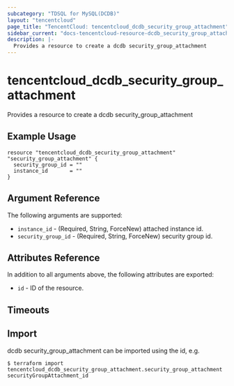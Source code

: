 ```yaml
---
subcategory: "TDSQL for MySQL(DCDB)"
layout: "tencentcloud"
page_title: "TencentCloud: tencentcloud_dcdb_security_group_attachment"
sidebar_current: "docs-tencentcloud-resource-dcdb_security_group_attachment"
description: |-
  Provides a resource to create a dcdb security_group_attachment
---
```


# tencentcloud_dcdb_security_group_attachment

Provides a resource to create a dcdb security_group_attachment

## Example Usage

```hcl
resource "tencentcloud_dcdb_security_group_attachment" "security_group_attachment" {
  security_group_id = ""
  instance_id       = ""
}
```

## Argument Reference

The following arguments are supported:

* `instance_id` - (Required, String, ForceNew) attached instance id.
* `security_group_id` - (Required, String, ForceNew) security group id.

## Attributes Reference

In addition to all arguments above, the following attributes are exported:

* `id` - ID of the resource.



## Timeouts

<no value>


## Import

dcdb security_group_attachment can be imported using the id, e.g.
```
$ terraform import tencentcloud_dcdb_security_group_attachment.security_group_attachment securityGroupAttachment_id
```

